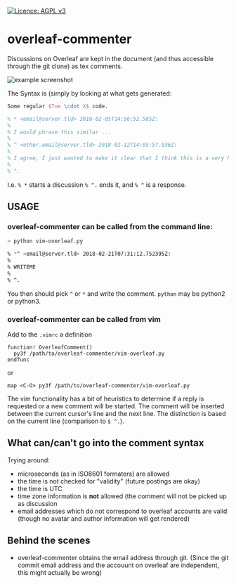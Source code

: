 [![Licence: AGPL v3](https://img.shields.io/github/license/pseyfert/overleaf-commenter.svg)](LICENSE)

# overleaf-commenter

Discussions on Overleaf are kept in the document (and thus accessible through
the git clone) as tex comments.

![example screenshot](https://i.stack.imgur.com/fV9rJ.png)

The Syntax is (simply by looking at what gets generated:

```tex
Some regular $T=e \cdot X$ code.

% * <email@server.tld> 2018-02-05T14:56:52.585Z:
% 
% I would phrase this similar ...
% 
% ^ <other.email@server.tld> 2018-02-12T14:05:57.936Z:
% 
% I agree, I just wanted to make it clear that I think this is a very hard problem.
% 
% ^.
```

I.e. `% *` starts a discussion `% ^.` ends it, and `% ^` is a response.

## USAGE

### overleaf-commenter can be called from the command line:

```sh
> python vim-overleaf.py

% *^ <email@server.tld> 2018-02-21T07:31:12.752395Z:
%
% WRITEME
%
% ^.
```

You then should pick `^` or `*` and write the comment. `python` may be python2 or python3.

### overleaf-commenter can be called from vim

Add to the `.vimrc` a definition

```viml
function! OverleafComment()
  py3f /path/to/overleaf-commenter/vim-overleaf.py
endfunc
```

or

```viml
map <C-O> py3f /path/to/overleaf-commenter/vim-overleaf.py
```

The vim functionality has a bit of heuristics to determine if a reply is
requested or a new comment will be started. The comment will be inserted
between the current cursor's line and the next line. The distinction is based
on the current line (comparison to `$ ^.`).

## What can/can't go into the comment syntax

Trying around:

 - microseconds (as in ISO8601 formaters) are allowed
 - the time is not checked for "validity" (future postings are okay)
 - the time is UTC
 - time zone information is **not** allowed (the comment will not be picked up as discussion
 - email addresses which do not correspond to overleaf accounts are valid (though no avatar and author information will get rendered)



## Behind the scenes

 - overleaf-commenter obtains the email address through git. (Since the git commit email address and the accouunt on overleaf are independent, this might actually be wrong)
